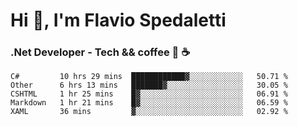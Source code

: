 # Hi 👋, I'm Flavio Spedaletti
### .Net Developer - Tech && coffee 🤖 ☕

<!--START_SECTION:waka-->
```text
C#         10 hrs 29 mins  ████████████▓░░░░░░░░░░░░   50.71 % 
Other      6 hrs 13 mins   ███████▓░░░░░░░░░░░░░░░░░   30.05 % 
CSHTML     1 hr 25 mins    █▓░░░░░░░░░░░░░░░░░░░░░░░   06.91 % 
Markdown   1 hr 21 mins    █▓░░░░░░░░░░░░░░░░░░░░░░░   06.59 % 
XAML       36 mins         ▓░░░░░░░░░░░░░░░░░░░░░░░░   02.92 % 
```
<!--END_SECTION:waka-->

<!--
[![Top Langs](https://github-readme-stats.vercel.app/api/top-langs/?username=flaviospedaletti&layout=compact&theme=radical)](https://github.com/anuraghazra/github-readme-stats)
-->

<!--
**FlavioSpedaletti/FlavioSpedaletti** is a ✨ _special_ ✨ repository because its `README.md` (this file) appears on your GitHub profile.

Here are some ideas to get you started:

- 🔭 I’m currently working on ...
- 🌱 I’m currently learning ...
- 👯 I’m looking to collaborate on ...
- 🤔 I’m looking for help with ...
- 💬 Ask me about ...
- 📫 How to reach me: ...
- 😄 Pronouns: ...
- ⚡ Fun fact: ...
-->
